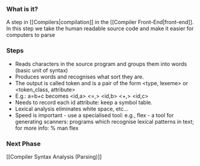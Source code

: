 ### What is it?
A step in [[Compilers|compilation]] in the [[Compiler Front-End|front-end]].
In this step we take the human readable source code and make it easier for computers to parse

### Steps
- Reads characters in the source program and groups them into words (basic unit of syntax)
- Produces words and recognises what sort they are.
- The output is called token and is a pair of the form <type, lexeme> or <token_class, attribute>
- E.g.: a=b+c becomes <id,a> <=,> <id,b> <+,> <id,c>
- Needs to record each id attribute: keep a symbol table.
- Lexical analysis eliminates white space, etc…
- Speed is important - use a specialised tool: e.g., flex - a tool for generating scanners: programs which recognise lexical patterns in text; for more info: % man flex

### Next Phase
[[Compiler Syntax Analysis (Parsing)]]